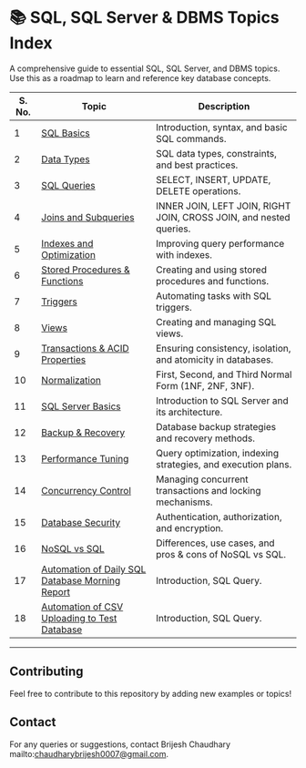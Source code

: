 # 📚 SQL, SQL Server & DBMS Topics Index  

A comprehensive guide to essential SQL, SQL Server, and DBMS topics. Use this as a roadmap to learn and reference key database concepts.  

| **S. No.** | **Topic**                              | **Description**                                              |
|------------|----------------------------------------|--------------------------------------------------------------|
| 1          | [SQL Basics](sql-basics.html)         | Introduction, syntax, and basic SQL commands.                |
| 2          | [Data Types](sql-data-types.html)     | SQL data types, constraints, and best practices.             |
| 3          | [SQL Queries](sql-queries.html)       | SELECT, INSERT, UPDATE, DELETE operations.                   |
| 4          | [Joins and Subqueries](joins-subqueries.html) | INNER JOIN, LEFT JOIN, RIGHT JOIN, CROSS JOIN, and nested queries. |
| 5          | [Indexes and Optimization](indexes-optimization.html) | Improving query performance with indexes.                   |
| 6          | [Stored Procedures & Functions](stored-procedures.html) | Creating and using stored procedures and functions.         |
| 7          | [Triggers](triggers.html)             | Automating tasks with SQL triggers.                          |
| 8          | [Views](views.html)                   | Creating and managing SQL views.                             |
| 9          | [Transactions & ACID Properties](transactions-acid.html) | Ensuring consistency, isolation, and atomicity in databases. |
| 10         | [Normalization](normalization.html)   | First, Second, and Third Normal Form (1NF, 2NF, 3NF).        |
| 11         | [SQL Server Basics](sql-server-basics.html) | Introduction to SQL Server and its architecture.            |
| 12         | [Backup & Recovery](backup-recovery.html) | Database backup strategies and recovery methods.            |
| 13         | [Performance Tuning](performance-tuning.html) | Query optimization, indexing strategies, and execution plans. |
| 14         | [Concurrency Control](concurrency-control.html) | Managing concurrent transactions and locking mechanisms.     |
| 15         | [Database Security](database-security.html) | Authentication, authorization, and encryption.              |
| 16         | [NoSQL vs SQL](nosql-vs-sql.html)     | Differences, use cases, and pros & cons of NoSQL vs SQL.    |
| 17         | [Automation of Daily SQL Database Morning Report](/Atomn_of_D_SQL_DB_Mrng_Rprt.md)     | Introduction, SQL Query.    |
| 18         | [Automation of CSV Uploading to Test Database](/Atomn_of_CSV_Upldng_to_Tst_DB.md)     | Introduction, SQL Query.    |

---

## Contributing  
Feel free to contribute to this repository by adding new examples or topics!  

## Contact  
For any queries or suggestions, contact Brijesh Chaudhary mailto:chaudharybrijesh0007@gmail.com.  

